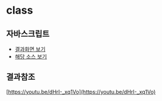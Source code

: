 # class

## 자바스크립트

* [결과화면 보기](https://yeony1011.github.io/2019script_ex/js_basic/class.html)
* [해당 소스 보기](https://github.com/yeony1011/2019script_ex/js_basic/class.html)

## 결과참조

[https://youtu.be/dHrI-_xq1Vo](https://youtu.be/dHrI-_xq1Vo)


